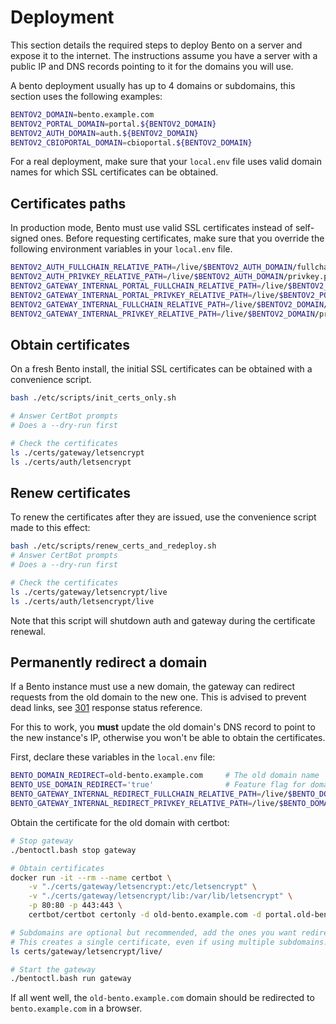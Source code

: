 # Deployment

This section details the required steps to deploy Bento on a server and expose it to the internet.
The instructions assume you have a server with a public IP and DNS records pointing to it for the domains you will use.

A bento deployment usually has up to 4 domains or subdomains, this section uses the following examples:
```bash
BENTOV2_DOMAIN=bento.example.com
BENTOV2_PORTAL_DOMAIN=portal.${BENTOV2_DOMAIN}
BENTOV2_AUTH_DOMAIN=auth.${BENTOV2_DOMAIN}
BENTOV2_CBIOPORTAL_DOMAIN=cbioportal.${BENTOV2_DOMAIN}
```

For a real deployment, make sure that your `local.env` file uses valid domain names for which SSL certificates 
can be obtained.

## Certificates paths

In production mode, Bento must use valid SSL certificates instead of self-signed ones.
Before requesting certificates, make sure that you override the following environment 
variables in your `local.env` file.

```bash
BENTOV2_AUTH_FULLCHAIN_RELATIVE_PATH=/live/$BENTOV2_AUTH_DOMAIN/fullchain.pem
BENTOV2_AUTH_PRIVKEY_RELATIVE_PATH=/live/$BENTOV2_AUTH_DOMAIN/privkey.pem
BENTOV2_GATEWAY_INTERNAL_PORTAL_FULLCHAIN_RELATIVE_PATH=/live/$BENTOV2_PORTAL_DOMAIN/fullchain.pem
BENTOV2_GATEWAY_INTERNAL_PORTAL_PRIVKEY_RELATIVE_PATH=/live/$BENTOV2_PORTAL_DOMAIN/privkey.pem
BENTOV2_GATEWAY_INTERNAL_FULLCHAIN_RELATIVE_PATH=/live/$BENTOV2_DOMAIN/fullchain.pem
BENTOV2_GATEWAY_INTERNAL_PRIVKEY_RELATIVE_PATH=/live/$BENTOV2_DOMAIN/privkey.pem
```

## Obtain certificates

On a fresh Bento install, the initial SSL certificates can be obtained with a convenience script.

```bash
bash ./etc/scripts/init_certs_only.sh

# Answer CertBot prompts
# Does a --dry-run first

# Check the certificates
ls ./certs/gateway/letsencrypt
ls ./certs/auth/letsencrypt
```

## Renew certificates

To renew the certificates after they are issued, use the convenience script made to this effect:

```bash
bash ./etc/scripts/renew_certs_and_redeploy.sh
# Answer CertBot prompts
# Does a --dry-run first

# Check the certificates
ls ./certs/gateway/letsencrypt/live
ls ./certs/auth/letsencrypt/live
```

Note that this script will shutdown auth and gateway during the certificate renewal.

## Permanently redirect a domain

If a Bento instance must use a new domain, the gateway can redirect requests from the old domain to the new one. 
This is advised to prevent dead links, see [301](https://developer.mozilla.org/en-US/docs/Web/HTTP/Status/301) 
response status reference.

For this to work, you **must** update the old domain's DNS record to point to the new instance's IP, 
otherwise you won't be able to obtain the certificates.

First, declare these variables in the `local.env` file:

```bash
BENTO_DOMAIN_REDIRECT=old-bento.example.com     # The old domain name
BENTO_USE_DOMAIN_REDIRECT='true'                # Feature flag for domain redirect
BENTO_GATEWAY_INTERNAL_REDIRECT_FULLCHAIN_RELATIVE_PATH=/live/$BENTO_DOMAIN_REDIRECT/fullchain.pem
BENTO_GATEWAY_INTERNAL_REDIRECT_PRIVKEY_RELATIVE_PATH=/live/$BENTO_DOMAIN_REDIRECT/privkey.pem
```

Obtain the certificate for the old domain with certbot:
```bash
# Stop gateway
./bentoctl.bash stop gateway

# Obtain certificates
docker run -it --rm --name certbot \
    -v "./certs/gateway/letsencrypt:/etc/letsencrypt" \
    -v "./certs/gateway/letsencrypt/lib:/var/lib/letsencrypt" \
    -p 80:80 -p 443:443 \
    certbot/certbot certonly -d old-bento.example.com -d portal.old-bento.example.com

# Subdomains are optional but recommended, add the ones you want redirected with the '-d' flag
# This creates a single certificate, even if using multiple subdomains.
ls certs/gateway/letsencrypt/live/

# Start the gateway
./bentoctl.bash run gateway
```

If all went well, the `old-bento.example.com` domain should be redirected to `bento.example.com` in a browser.
